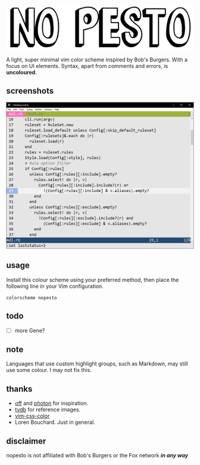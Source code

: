 ![header](header.png)
 
A light, super minimal vim color scheme inspired by Bob's Burgers. With a focus on UI elements. Syntax, apart from comments and errors, is **uncoloured**.

## screenshots

![screenshot](screenshot.png)

## usage

Install this colour scheme using your preferred method, then place the following line in your Vim configuration.

```vim
colorscheme nopesto
```

## todo

- [ ] more Gene?

## note

Languages that use custom highlight groups, such as Markdown, may still use some colour. I may not fix this. 

## thanks

- [off](https://github.com/pbrisbin/vim-colors-off) and [photon](https://github.com/axvr/photon.vim) for inspiration.
- [tvdb](https://thetvdb.com/) for reference images.
- [vim-css-color](https://github.com/ap/vim-css-color)
- Loren Bouchard. Just in general.

## disclaimer

nopesto is not affiliated with Bob's Burgers or the Fox network ***in any way***
